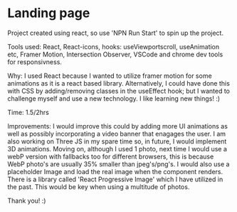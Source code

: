 # Landing page

Project created using react, so use 'NPN Run Start' to spin up the project.

Tools used: React, React-icons, hooks: useViewportscroll, useAnimation etc, Framer Motion, Intersection Observer, VSCode and chrome dev tools for responsivness.

Why: I used React because I wanted to utilize framer motion for some animations as it is a react based library. Alternatively, I could have done this with CSS by adding/removing classes in the useEffect hook; but I wanted to challenge myself and use a new technology. I like learning new things! :) 

Time: 1.5/2hrs

Improvements: I would improve this could by adding more UI animations as well as possibly incorporating a video banner that enagages the user. I am also working on Three JS in my spare time so, in future, I would implement 3D animations. Moving on, although I used 1 photo, next time I would use a webP version with fallbacks too for different browsers, this is because WebP photo's are usually 35% smaller than jpeg's/png's. I would also use a placeholder Image and load the real image when the component renders. There is a library called 'React Progressive Image' which I have utilized in the past. This would be key when using a multitude of photos.

Thank you! :) 





